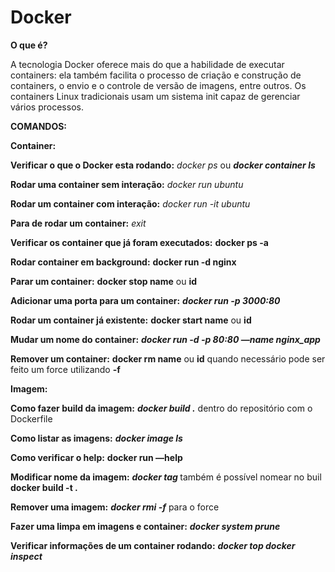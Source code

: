# Docker

**O que é?**

A tecnologia Docker oferece mais do que a habilidade de executar containers: ela também facilita o processo de criação e construção de containers, o envio e o controle de versão de imagens, entre outros. Os containers Linux tradicionais usam um sistema init capaz de gerenciar vários processos.

**COMANDOS:**

********Container:********

**Verificar o que o Docker esta rodando:** *docker ps* ou *****************docker container ls*****************

**Rodar uma container sem interação:** *docker run ubuntu* 

**Rodar um container com interação:** *docker run -it ubuntu*

**Para de rodar um container:** *exit*

**Verificar os container que já foram executados:** ************docker ps -a************

**Rodar container em background:** ******************docker run -d nginx******************

**Parar um container:** ****************docker stop name**************** ou **id**

**Adicionar uma porta para um container:** ***docker run -p 3000:80***

**Rodar um container já existente:** ******************docker start name******************  ou **id**

**Mudar um nome do container:** ***docker run -d  -p 80:80 —name nginx_app***

**Remover um container:** **********docker rm name********** ou **id** quando necessário pode ser feito um force utilizando **-f**

**************Imagem:**************

**************Como fazer build da imagem:************** *************docker build .************* dentro do repositório com o Dockerfile

********Como listar as imagens:******** ***************docker image ls***************

**********************************************Como verificar o help:********************************************** ******************docker run —help******************

**************Modificar nome da imagem:************** *************docker tag <id> <nome escolhido>************* também é possível nomear no buil **************docker build -t <nome> .**************

****************************************Remover uma imagem:**************************************** *************docker rmi <id> -f************* para o force

 ******************************************************************************Fazer uma limpa em imagens e container:****************************************************************************** *******************docker system prune*******************

********************************************************************************Verificar informações de um container rodando:******************************************************************************** *************docker top <id> docker inspect*************